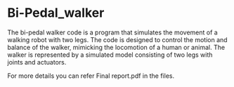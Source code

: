 # Bi-Pedal_walker
The bi-pedal walker code is a program that simulates the movement of a walking robot with two legs. The code is designed to control the motion and balance of the walker, mimicking the locomotion of a human or animal. The walker is represented by a simulated model consisting of two legs with joints and actuators. 


For more details you can refer Final report.pdf in the files. 
  
 
